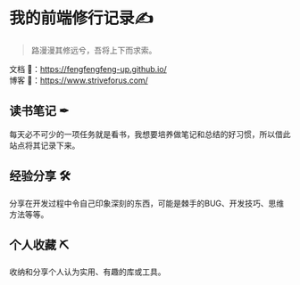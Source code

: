 # 我的前端修行记录✍

> 路漫漫其修远兮，吾将上下而求索。  

文档 🔗：<https://fengfengfeng-up.github.io/>  
博客 🔗：<https://www.striveforus.com/>

## 读书笔记 ✒

每天必不可少的一项任务就是看书，我想要培养做笔记和总结的好习惯，所以借此站点将其记录下来。

## 经验分享 🛠

分享在开发过程中令自己印象深刻的东西，可能是棘手的BUG、开发技巧、思维方法等等。

## 个人收藏 ⛏

收纳和分享个人认为实用、有趣的库或工具。
